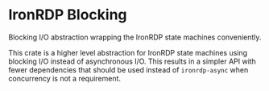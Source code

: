 # IronRDP Blocking

Blocking I/O abstraction wrapping the IronRDP state machines conveniently.

This crate is a higher level abstraction for IronRDP state machines using blocking I/O instead of
asynchronous I/O. This results in a simpler API with fewer dependencies that should be used
instead of `ironrdp-async` when concurrency is not a requirement.
